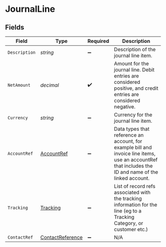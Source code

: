 # JournalLine


## Fields

| Field                                                                                                                                                 | Type                                                                                                                                                  | Required                                                                                                                                              | Description                                                                                                                                           |
| ----------------------------------------------------------------------------------------------------------------------------------------------------- | ----------------------------------------------------------------------------------------------------------------------------------------------------- | ----------------------------------------------------------------------------------------------------------------------------------------------------- | ----------------------------------------------------------------------------------------------------------------------------------------------------- |
| `Description`                                                                                                                                         | *string*                                                                                                                                              | :heavy_minus_sign:                                                                                                                                    | Description of the journal line item.                                                                                                                 |
| `NetAmount`                                                                                                                                           | *decimal*                                                                                                                                             | :heavy_check_mark:                                                                                                                                    | Amount for the journal line. Debit entries are considered positive, and credit entries are considered negative.                                       |
| `Currency`                                                                                                                                            | *string*                                                                                                                                              | :heavy_minus_sign:                                                                                                                                    | Currency for the journal line item.                                                                                                                   |
| `AccountRef`                                                                                                                                          | [AccountRef](../../Models/Components/AccountRef.md)                                                                                                   | :heavy_minus_sign:                                                                                                                                    | Data types that reference an account, for example bill and invoice line items, use an accountRef that includes the ID and name of the linked account. |
| `Tracking`                                                                                                                                            | [Tracking](../../Models/Components/Tracking.md)                                                                                                       | :heavy_minus_sign:                                                                                                                                    | List of record refs associated with the tracking information for the line (eg to a Tracking Category, or customer etc.)                               |
| `ContactRef`                                                                                                                                          | [ContactReference](../../Models/Components/ContactReference.md)                                                                                       | :heavy_minus_sign:                                                                                                                                    | N/A                                                                                                                                                   |